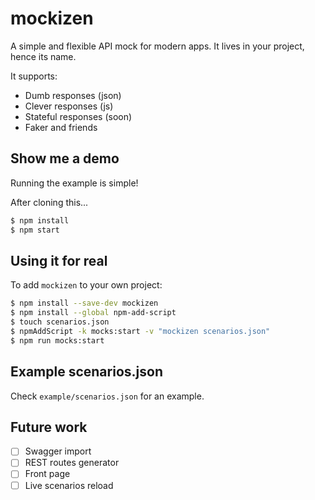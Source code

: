 # mockizen
A simple and flexible API mock for modern apps.
It lives in your project, hence its name.

It supports:
* Dumb responses (json)
* Clever responses (js)
* Stateful responses (soon)
* Faker and friends

## Show me a demo
Running the example is simple!

After cloning this...

```bash
$ npm install
$ npm start
```

## Using it for real
To add `mockizen` to your own project:

```bash
$ npm install --save-dev mockizen
$ npm install --global npm-add-script
$ touch scenarios.json
$ npmAddScript -k mocks:start -v "mockizen scenarios.json"
$ npm run mocks:start
```

## Example scenarios.json

Check `example/scenarios.json` for an example.

## Future work

- [ ] Swagger import
- [ ] REST routes generator
- [ ] Front page
- [ ] Live scenarios reload
